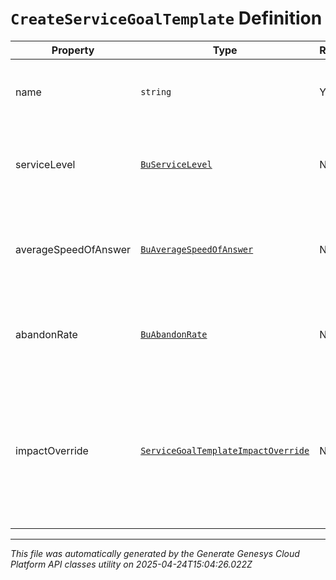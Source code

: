 # `CreateServiceGoalTemplate` Definition

| Property | Type | Required | Description |
|----------|------|----------|-------------|
| name | `string` | Yes | The name of the service goal template. |
| serviceLevel | [`BuServiceLevel`](buservicelevel-definition.md) | No | Service level targets for this service goal template |
| averageSpeedOfAnswer | [`BuAverageSpeedOfAnswer`](buaveragespeedofanswer-definition.md) | No | Average speed of answer targets for this service goal template |
| abandonRate | [`BuAbandonRate`](buabandonrate-definition.md) | No | Abandon rate targets for this service goal template |
| impactOverride | [`ServiceGoalTemplateImpactOverride`](servicegoaltemplateimpactoverride-definition.md) | No | Settings controlling max percent increase and decrease of service goals for this service goal template |

---

*This file was automatically generated by the Generate Genesys Cloud Platform API classes utility on 2025-04-24T15:04:26.022Z*